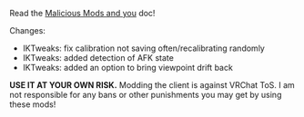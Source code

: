 Read the [Malicious Mods and you](https://github.com/knah/VRCMods/blob/master/Malicious-Mods.md) doc!

Changes:
 * IKTweaks: fix calibration not saving often/recalibrating randomly
 * IKTweaks: added detection of AFK state
 * IKTweaks: added an option to bring viewpoint drift back


**USE IT AT YOUR OWN RISK.** Modding the client is against VRChat ToS. I am not responsible for any bans or other punishments you may get by using these mods!